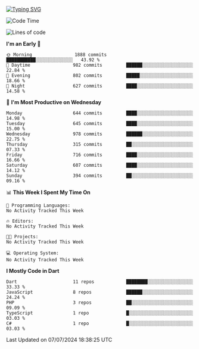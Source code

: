 
<a href="https://git.io/typing-svg"><img src="https://readme-typing-svg.demolab.com?font=Source+Code+Pro&pause=1000&random=false&width=435&lines=Hey+%F0%9F%A5%B6+iam+Yaskraz" alt="Typing SVG" /></a>
<!--START_SECTION:waka-->
![Code Time](http://img.shields.io/badge/Code%20Time-270%20hrs%2045%20mins-blue)

![Lines of code](https://img.shields.io/badge/From%20Hello%20World%20I%27ve%20Written-1.8%20million%20lines%20of%20code-blue)

**I'm an Early 🐤** 

```text
🌞 Morning                1888 commits        ███████████░░░░░░░░░░░░░░   43.92 % 
🌆 Daytime                982 commits         ██████░░░░░░░░░░░░░░░░░░░   22.84 % 
🌃 Evening                802 commits         █████░░░░░░░░░░░░░░░░░░░░   18.66 % 
🌙 Night                  627 commits         ████░░░░░░░░░░░░░░░░░░░░░   14.58 % 
```
📅 **I'm Most Productive on Wednesday** 

```text
Monday                   644 commits         ████░░░░░░░░░░░░░░░░░░░░░   14.98 % 
Tuesday                  645 commits         ████░░░░░░░░░░░░░░░░░░░░░   15.00 % 
Wednesday                978 commits         ██████░░░░░░░░░░░░░░░░░░░   22.75 % 
Thursday                 315 commits         ██░░░░░░░░░░░░░░░░░░░░░░░   07.33 % 
Friday                   716 commits         ████░░░░░░░░░░░░░░░░░░░░░   16.66 % 
Saturday                 607 commits         ████░░░░░░░░░░░░░░░░░░░░░   14.12 % 
Sunday                   394 commits         ██░░░░░░░░░░░░░░░░░░░░░░░   09.16 % 
```


📊 **This Week I Spent My Time On** 

```text
💬 Programming Languages: 
No Activity Tracked This Week

🔥 Editors: 
No Activity Tracked This Week

🐱‍💻 Projects: 
No Activity Tracked This Week

💻 Operating System: 
No Activity Tracked This Week
```

**I Mostly Code in Dart** 

```text
Dart                     11 repos            ████████░░░░░░░░░░░░░░░░░   33.33 % 
JavaScript               8 repos             ██████░░░░░░░░░░░░░░░░░░░   24.24 % 
PHP                      3 repos             ██░░░░░░░░░░░░░░░░░░░░░░░   09.09 % 
TypeScript               1 repo              █░░░░░░░░░░░░░░░░░░░░░░░░   03.03 % 
C#                       1 repo              █░░░░░░░░░░░░░░░░░░░░░░░░   03.03 % 
```




 Last Updated on 07/07/2024 18:38:25 UTC
<!--END_SECTION:waka-->
